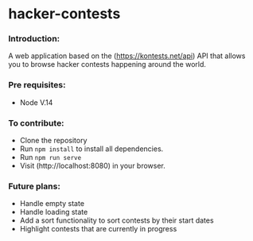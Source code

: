 # hacker-contests

### Introduction:
A web application based on the (https://kontests.net/api) API that allows you to browse hacker contests happening around the world.

### Pre requisites:
* Node V.14

### To contribute:
* Clone the repository 
* Run `npm install` to install all dependencies.
* Run `npm run serve`
* Visit (http://localhost:8080) in your browser.

### Future plans:
* Handle empty state
* Handle loading state
* Add a sort functionality to sort contests by their start dates
* Highlight contests that are currently in progress
